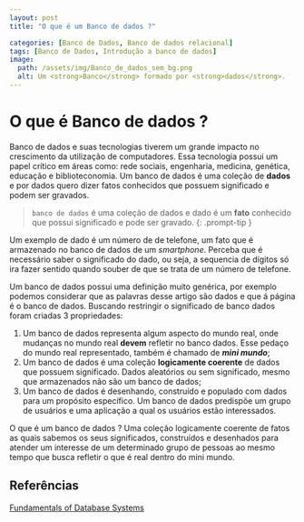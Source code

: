 ```yaml
---
layout: post
title: "O que é um Banco de dados ?"

categories: [Banco de Dados, Banco de dados relacional]
tags: [Banco de Dados, Introdução a banco de dados]
image:
  path: /assets/img/Banco_de_dados_sem_bg.png
  alt: Um <strong>Banco</strong> formado por <strong>dados</strong>.
---
```


# O que é Banco de dados ?

Banco de dados e suas tecnologias tiverem um grande impacto no crescimento da utilização de computadores. Essa tecnologia possui um papel crítico em
áreas como: rede sociais, engenharia, medicina, genética, educação e biblioteconomia. Um banco de dados é uma coleção de **dados** e por dados quero
dizer fatos conhecidos que possuem significado e podem ser gravados.

> `banco de dados` é uma coleção de dados e dado é um **fato** conhecido que possui significado e pode ser gravado.
> {: .prompt-tip }

Um exemplo de dado é um número de de telefone, um fato que é armazenado no banco de dados de um _smartphone_. Perceba que é necessário saber o significado
do dado, ou seja, a sequencia de dígitos só ira fazer sentido quando souber de que se trata de um número de telefone.

Um banco de dados possui uma definição muito genérica, por exemplo podemos considerar que as palavras desse artigo são dados e que á página é o banco de dados.
Buscando restringir o significado de banco dados foram criadas 3 propriedades:

1. Um banco de dados representa algum aspecto do mundo real, onde mudanças no mundo real **devem** refletir no banco dados.
   Esse pedaço do mundo real representado, também é chamado de **_mini mundo_**;
2. Um banco de dados é uma coleção **logicamente coerente** de dados que possuem significado. Dados aleatórios ou sem significado,
   mesmo que armazenados não são um banco de dados;
3. Um banco de dados é desenhando, construído e populado com dados para um propósito específico. Um banco de dados predispõe
   um grupo de usuários e uma aplicação a qual os usuários estão interessados.

O que é um banco de dados ? Uma coleção logicamente coerente de fatos as quais sabemos os seus significados, construídos e desenhados para atender
um interesse de um determinado grupo de pessoas ao mesmo tempo que busca refletir o que é real dentro do mini mundo.


## Referências

[Fundamentals of Database Systems](https://amirsmvt.github.io/Database/Static_files/Fundamental_of_Database_Systems.pdf)
